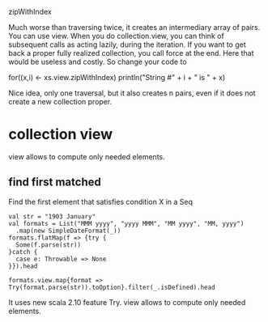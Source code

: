 zipWithIndex

Much worse than traversing twice, it creates an intermediary array of pairs. You can use view. When you do collection.view, you can think of subsequent calls as acting lazily, during the iteration. If you want to get back a proper fully realized collection, you call force at the end. Here that would be useless and costly. So change your code to

for((x,i) <- xs.view.zipWithIndex) println("String #" + i + " is " + x)

Nice idea, only one traversal, but it also creates n pairs, even if it does not create a new collection proper. 

# collection view
 view allows to compute only needed elements.

## find first matched
Find the first element that satisfies condition X in a Seq
```
val str = "1903 January"
val formats = List("MMM yyyy", "yyyy MMM", "MM yyyy", "MM, yyyy")
  .map(new SimpleDateFormat(_))
formats.flatMap(f => {try {
  Some(f.parse(str))
}catch {
  case e: Throwable => None
}}).head
```

```
formats.view.map{format => Try(format.parse(str)).toOption}.filter(_.isDefined).head
```
It uses new scala 2.10 feature Try. view allows to compute only needed elements.